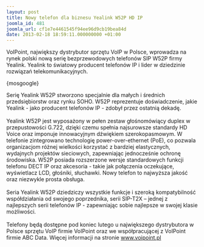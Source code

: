 ```yaml
---
layout: post
title: Nowy telefon dla biznesu Yealink W52P HD IP
joomla_id: 481
joomla_url: cf1e7e4461545f94ee96d9cb19bea84d
date: 2013-02-18 18:59:11.000000000 +01:00
---
```

VoIPoint, największy dystrybutor sprzętu VoIP w Polsce, wprowadza na rynek polski nową serię bezprzewodowych telefon&oacute;w SIP W52P firmy Yealink. Yealink to światowy producent telefon&oacute;w IP i lider w dziedzinie rozwiązań telekomunikacyjnych.<p>{mosgoogle}</p><p>Serię Yealink W52P stworzono specjalnie dla małych i średnich przedsiębiorstw oraz rynku SOHO. W52P reprezentuje doświadczenie, jakie Yealink - jako producent telefon&oacute;w IP - zdobył przez ostatnią dekadę. <br /><br />Yealink W52P jest wyposażony w pełen zestaw głośnom&oacute;wiący duplex w przepustowości G.722, dzięki czemu spełnia najsurowsze standardy HD Voice oraz imponuje innowacyjnym dźwiękiem szerokopasmowym. W telefonie zintegrowano technologię power-over-ethernet (PoE), co pozwala organizacjom r&oacute;żnej wielkości korzystać z bardziej elastycznych, wydajnych projekt&oacute;w sieciowych, zapewniając jednocześnie ochronę środowiska. W52P posiada rozszerzone wersje standardowych funkcji telefonu DECT IP oraz akcesoria - takie jak połączenia oczekujące, wyświetlacz LCD, głośniki, słuchawki. Nowy telefon to najwyższa jakość oraz niezwykle prosta obsługa.<br /><br />Seria Yealink W52P dziedziczy wszystkie funkcje i szeroką kompatybilność wsp&oacute;łdziałania od swojego poprzednika, serii SIP-T2X &ndash; jednej z najlepszych serii telefon&oacute;w IP - zapewniając sobie najlepsze w swojej klasie możliwości.<br /><br />Telefony będą dostępne pod koniec lutego u największego dystrybutora w Polsce sprzętu VoIP firmie VoIPoint oraz we wsp&oacute;łpracującej z VoIPoint firmie ABC Data. Więcej informacji na stronie <a href="http://www.voipoint.pl" target="_blank">www.voipoint.pl</a>  </p>
